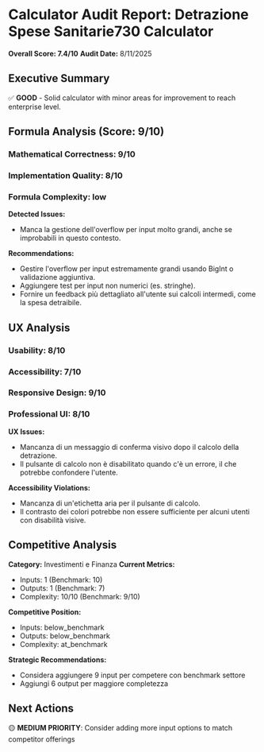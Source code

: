 # Calculator Audit Report: Detrazione Spese Sanitarie730 Calculator

**Overall Score: 7.4/10**
**Audit Date:** 8/11/2025

## Executive Summary

✅ **GOOD** - Solid calculator with minor areas for improvement to reach enterprise level.

## Formula Analysis (Score: 9/10)

### Mathematical Correctness: 9/10
### Implementation Quality: 8/10
### Formula Complexity: low

**Detected Issues:**
- Manca la gestione dell'overflow per input molto grandi, anche se improbabili in questo contesto.

**Recommendations:**
- Gestire l'overflow per input estremamente grandi usando BigInt o validazione aggiuntiva.
- Aggiungere  test per input non numerici (es. stringhe).
- Fornire un feedback più dettagliato all'utente sui calcoli intermedi, come la spesa detraibile.

## UX Analysis

### Usability: 8/10
### Accessibility: 7/10  
### Responsive Design: 9/10
### Professional UI: 8/10

**UX Issues:**
- Mancanza di un messaggio di conferma visivo dopo il calcolo della detrazione.
- Il pulsante di calcolo non è disabilitato quando c'è un errore, il che potrebbe confondere l'utente.

**Accessibility Violations:**
- Mancanza di un'etichetta aria per il pulsante di calcolo.
- Il contrasto dei colori potrebbe non essere sufficiente per alcuni utenti con disabilità visive.

## Competitive Analysis

**Category:** Investimenti e Finanza
**Current Metrics:**
- Inputs: 1 (Benchmark: 10)
- Outputs: 1 (Benchmark: 7)
- Complexity: 10/10 (Benchmark: 9/10)

**Competitive Position:**
- Inputs: below_benchmark
- Outputs: below_benchmark  
- Complexity: at_benchmark

**Strategic Recommendations:**
- Considera aggiungere 9 input per competere con benchmark settore
- Aggiungi 6 output per maggiore completezza

## Next Actions

🟡 **MEDIUM PRIORITY**: Consider adding more input options to match competitor offerings
